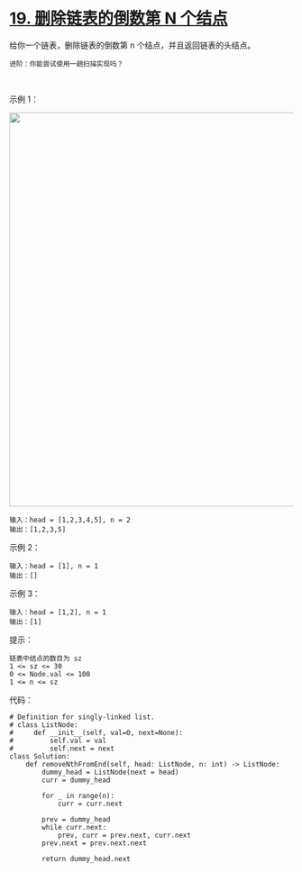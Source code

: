 # [19. 删除链表的倒数第 N 个结点](https://leetcode-cn.com/problems/remove-nth-node-from-end-of-list/)

给你一个链表，删除链表的倒数第 n 个结点，并且返回链表的头结点。
```
进阶：你能尝试使用一趟扫描实现吗？
```
 

示例 1：

<img src=https://assets.leetcode.com/uploads/2020/10/03/remove_ex1.jpg width="700">

```
输入：head = [1,2,3,4,5], n = 2
输出：[1,2,3,5]
```
示例 2：
```
输入：head = [1], n = 1
输出：[]
```
示例 3：
```
输入：head = [1,2], n = 1
输出：[1]
```

提示：
```
链表中结点的数目为 sz
1 <= sz <= 30
0 <= Node.val <= 100
1 <= n <= sz
```

代码：
```python3
# Definition for singly-linked list.
# class ListNode:
#     def __init__(self, val=0, next=None):
#         self.val = val
#         self.next = next
class Solution:
    def removeNthFromEnd(self, head: ListNode, n: int) -> ListNode:
        dummy_head = ListNode(next = head)
        curr = dummy_head

        for _ in range(n):
            curr = curr.next

        prev = dummy_head
        while curr.next:
            prev, curr = prev.next, curr.next
        prev.next = prev.next.next

        return dummy_head.next
```